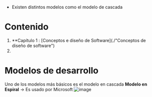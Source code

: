 - Existen distintos modelos como el modelo de cascada
# Contenido
1. **Capítulo 1 : [Conceptos e diseño de Software](./"Conceptos de diseño de software")
2. 


# Modelos de desarrollo
Uno de los modelos más básicos es el modelo en cascada
**Modelo en Espiral** -> Es usado por Microsoft
![image](https://user-images.githubusercontent.com/95874539/236940220-a5530437-91a5-4b46-be30-303401f99aad.png)

